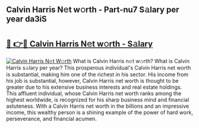 ## Calvin Harris N𝚎t w𝚘rth - Part-nu7 S𝚊lary per year da3iS

# <h2><a href="http://gc4afx.nevu.top/?p=Calvin+Harris">🔗 👉🔴 Calvin Harris N𝚎t w𝚘rth - S𝚊lary</a></h2>

[![Calvin Harris N𝚎t W𝚘rth](https://i.imgur.com/Oavwk0R.jpeg)](http://gc4afx.nevu.top/?p=Calvin+Harris)
What is Calvin Harris n𝚎t w𝚘rth? What is Calvin Harris s𝚊lary per year?
This prosperous individual's Calvin Harris net worth is substantial, making him one of the richest in his sector. His income from his job is substantial, however, Calvin Harris net worth is thought to be greater due to his extensive business interests and real estate holdings. This affluent individual, whose Calvin Harris net worth ranks among the highest worldwide, is recognized for his sharp business mind and financial astuteness. With a Calvin Harris net worth in the billions and an impressive income, this wealthy person is a shining example of the power of hard work, perseverance, and financial acumen.
